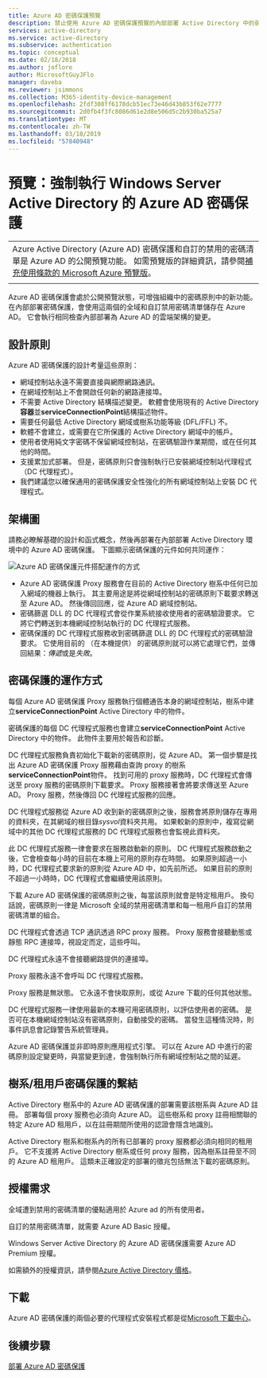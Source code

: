```yaml
---
title: Azure AD 密碼保護預覽
description: 禁止使用 Azure AD 密碼保護預覽的內部部署 Active Directory 中的弱式密碼
services: active-directory
ms.service: active-directory
ms.subservice: authentication
ms.topic: conceptual
ms.date: 02/18/2018
ms.author: joflore
author: MicrosoftGuyJFlo
manager: daveba
ms.reviewer: jsimmons
ms.collection: M365-identity-device-management
ms.openlocfilehash: 2fdf308ff6178dcb51ec73e46d43b853f62e7777
ms.sourcegitcommit: 2d0fb4f3fc8086d61e2d8e506d5c2b930ba525a7
ms.translationtype: MT
ms.contentlocale: zh-TW
ms.lasthandoff: 03/18/2019
ms.locfileid: "57840948"
---
```

# <a name="preview-enforce-azure-ad-password-protection-for-windows-server-active-directory"></a>預覽：強制執行 Windows Server Active Directory 的 Azure AD 密碼保護

|     |
| --- |
| Azure Active Directory (Azure AD) 密碼保護和自訂的禁用的密碼清單是 Azure AD 的公開預覽功能。 如需預覽版的詳細資訊，請參閱[補充使用條款的 Microsoft Azure 預覽版](https://azure.microsoft.com/support/legal/preview-supplemental-terms/)。|
|     |

Azure AD 密碼保護會處於公開預覽狀態，可增強組織中的密碼原則中的新功能。 在內部部署密碼保護，會使用這兩個的全域和自訂禁用密碼清單儲存在 Azure AD。 它會執行相同檢查內部部署為 Azure AD 的雲端架構的變更。

## <a name="design-principles"></a>設計原則

Azure AD 密碼保護的設計考量這些原則：

* 網域控制站永遠不需要直接與網際網路通訊。
* 在網域控制站上不會開啟任何新的網路連接埠。
* 不需要 Active Directory 結構描述變更。 軟體會使用現有的 Active Directory**容器**並**serviceConnectionPoint**結構描述物件。
* 需要任何最低 Active Directory 網域或樹系功能等級 (DFL/FFL) 不。
* 軟體不會建立，或需要在它所保護的 Active Directory 網域中的帳戶。
* 使用者使用純文字密碼不保留網域控制站，在密碼驗證作業期間，或在任何其他的時間。
* 支援累加式部署。 但是，密碼原則只會強制執行已安裝網域控制站代理程式 （DC 代理程式）。
* 我們建議您以確保通用的密碼保護安全性強化的所有網域控制站上安裝 DC 代理程式。

## <a name="architectural-diagram"></a>架構圖

請務必瞭解基礎的設計和函式概念，然後再部署在內部部署 Active Directory 環境中的 Azure AD 密碼保護。 下圖顯示密碼保護的元件如何共同運作：

![Azure AD 密碼保護元件搭配運作的方式](./media/concept-password-ban-bad-on-premises/azure-ad-password-protection.png)

* Azure AD 密碼保護 Proxy 服務會在目前的 Active Directory 樹系中任何已加入網域的機器上執行。 其主要用途是將從網域控制站的密碼原則下載要求轉送至 Azure AD。 然後傳回回應，從 Azure AD 網域控制站。
* 密碼篩選 DLL 的 DC 代理程式會從作業系統接收使用者的密碼驗證要求。 它將它們轉送到本機網域控制站執行的 DC 代理程式服務。
* 密碼保護的 DC 代理程式服務收到密碼篩選 DLL 的 DC 代理程式的密碼驗證要求。 它使用目前的 （在本機提供） 的密碼原則就可以將它處理它們，並傳回結果：*傳遞*或是*失敗*。

## <a name="how-password-protection-works"></a>密碼保護的運作方式

每個 Azure AD 密碼保護 Proxy 服務執行個體通告本身的網域控制站，樹系中建立**serviceConnectionPoint** Active Directory 中的物件。

密碼保護的每個 DC 代理程式服務也會建立**serviceConnectionPoint** Active Directory 中的物件。 此物件主要用於報告和診斷。

DC 代理程式服務負責初始化下載新的密碼原則，從 Azure AD。 第一個步驟是找出 Azure AD 密碼保護 Proxy 服務藉由查詢 proxy 的樹系**serviceConnectionPoint**物件。 找到可用的 proxy 服務時，DC 代理程式會傳送至 proxy 服務的密碼原則下載要求。 Proxy 服務接著會將要求傳送至 Azure AD。 Proxy 服務，然後傳回 DC 代理程式服務的回應。

DC 代理程式服務從 Azure AD 收到新的密碼原則之後，服務會將原則儲存在專用的資料夾，在其網域的根目錄*sysvol*資料夾共用。 如果較新的原則中，複寫從網域中的其他 DC 代理程式服務的 DC 代理程式服務也會監視此資料夾。

此 DC 代理程式服務一律會要求在服務啟動新的原則。 DC 代理程式服務啟動之後，它會檢查每小時的目前在本機上可用的原則存在時間。 如果原則超過一小時，DC 代理程式要求新的原則從 Azure AD 中，如先前所述。 如果目前的原則不超過一小時時，DC 代理程式會繼續使用該原則。

下載 Azure AD 密碼保護的密碼原則之後，每當該原則就會是特定租用戶。 換句話說，密碼原則一律是 Microsoft 全域的禁用密碼清單和每一租用戶自訂的禁用密碼清單的組合。

DC 代理程式會透過 TCP 通訊透過 RPC proxy 服務。 Proxy 服務會接聽動態或靜態 RPC 連接埠，視設定而定，這些呼叫。

DC 代理程式永遠不會接聽網路提供的連接埠。

Proxy 服務永遠不會呼叫 DC 代理程式服務。

Proxy 服務是無狀態。 它永遠不會快取原則，或從 Azure 下載的任何其他狀態。

DC 代理程式服務一律使用最新的本機可用密碼原則，以評估使用者的密碼。 是否可在本機網域控制站沒有密碼原則，自動接受的密碼。 當發生這種情況時，則事件訊息會記錄警告系統管理員。

Azure AD 密碼保護並非即時原則應用程式引擎。 可以在 Azure AD 中進行的密碼原則設定變更時，與當變更到達，會強制執行所有網域控制站之間的延遲。

## <a name="foresttenant-binding-for-password-protection"></a>樹系/租用戶密碼保護的繫結

Active Directory 樹系中的 Azure AD 密碼保護的部署需要該樹系與 Azure AD 註冊。 部署每個 proxy 服務也必須向 Azure AD。 這些樹系和 proxy 註冊相關聯的特定 Azure AD 租用戶，以在註冊期間所使用的認證會隱含地識別。

Active Directory 樹系和樹系內的所有已部署的 proxy 服務都必須向相同的租用戶。 它不支援將 Active Directory 樹系或任何 proxy 服務，因為樹系註冊至不同的 Azure AD 租用戶。 這類未正確設定的部署的徵兆包括無法下載的密碼原則。

## <a name="license-requirements"></a>授權需求

全域遭到禁用的密碼清單的優點適用於 Azure ad 的所有使用者。

自訂的禁用密碼清單，就需要 Azure AD Basic 授權。

Windows Server Active Directory 的 Azure AD 密碼保護需要 Azure AD Premium 授權。

如需額外的授權資訊，請參閱[Azure Active Directory 價格](https://azure.microsoft.com/pricing/details/active-directory/)。

## <a name="download"></a>下載

Azure AD 密碼保護的兩個必要的代理程式安裝程式都是從[Microsoft 下載中心](https://www.microsoft.com/download/details.aspx?id=57071)。

## <a name="next-steps"></a>後續步驟
[部署 Azure AD 密碼保護](howto-password-ban-bad-on-premises-deploy.md)
